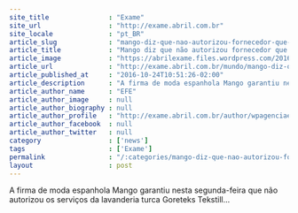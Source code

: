 ```yaml
---
site_title               : "Exame"
site_url                 : "http://exame.abril.com.br"
site_locale              : "pt_BR"
article_slug             : "mango-diz-que-nao-autorizou-fornecedor-que-empregava-refugiados"
article_title            : "Mango diz que não autorizou fornecedor que empregava refugiados"
article_image            : "https://abrilexame.files.wordpress.com/2016/09/size_960_16_9_photo_1362409385243-1-0.jpg?quality=70&strip=all&w=960"
article_url              : "http://exame.abril.com.br/mundo/mango-diz-que-nao-autorizou-fornecedor-que-empregava-refugiados/"
article_published_at     : "2016-10-24T10:51:26-02:00"
article_description      : "A firma de moda espanhola Mango garantiu nesta segunda-feira que não autorizou os serviços da lavanderia turca Goreteks Tekstill..."
article_author_name      : "EFE"
article_author_image     : null
article_author_biography : null
article_author_profile   : "http://exame.abril.com.br/author/wpagenciaefe/"
article_author_facebook  : null
article_author_twitter   : null
category                 : ['news']
tags                     : ['Exame']
permalink                : "/:categories/mango-diz-que-nao-autorizou-fornecedor-que-empregava-refugiados/"
layout                   : post
---
```


A firma de moda espanhola Mango garantiu nesta segunda-feira que não autorizou os serviços da lavanderia turca Goreteks Tekstill...
